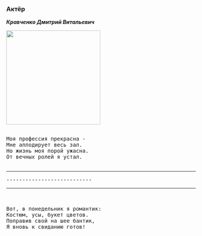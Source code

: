 ### Актёр ###

***Кравченко Дмитрий Витальевич*** 

<img src="https://www.litres.ru/pub/t/67816359.json/i_006.jpg" width="250" height="250">

<pre>

Моя профессия прекрасна -
Мне аплодирует весь зал.
Но жизнь моя порой ужасна.
От вечных ролей я устал.

<hr/>---------------------------<hr/>
  
Вот, в понедельник я романтик:
Костюм, усы, букет цветов.
Поправив свой на шее бантик,
Я вновь к свиданию готов!

<pre>
